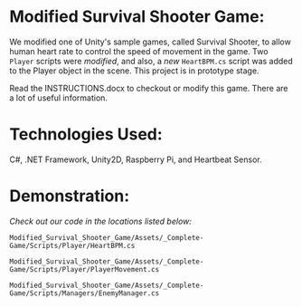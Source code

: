 # Modified Survival Shooter Game:
We modified one of Unity's sample games, called Survival Shooter, to allow human heart rate to control the speed of movement in the game. Two `Player` scripts were *modified*, and also, a *new* `HeartBPM.cs` script was added to the Player object in the scene. This project is in prototype stage.

Read the INSTRUCTIONS.docx to checkout or modify this game. There are a lot of useful information.

# Technologies Used:
C#, .NET Framework, Unity2D, Raspberry Pi, and Heartbeat Sensor. 

# Demonstration:
*Check out our code in the locations listed below:*

`Modified_Survival_Shooter_Game/Assets/_Complete-Game/Scripts/Player/HeartBPM.cs`

`Modified_Survival_Shooter_Game/Assets/_Complete-Game/Scripts/Player/PlayerMovement.cs`

`Modified_Survival_Shooter_Game/Assets/_Complete-Game/Scripts/Managers/EnemyManager.cs`



